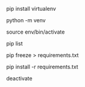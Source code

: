 
pip install virtualenv

 python<version> -m venv <virtual-environment-name>

source env/bin/activate

pip list

pip freeze > requirements.txt

pip install -r requirements.txt

deactivate

